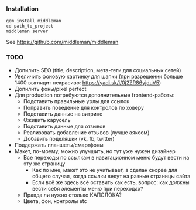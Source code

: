 ### Installation

```
gem install middleman
cd path_to_project
middleman server
```

See https://github.com/middleman/middleman

### TODO
* Допилить SEO (title, description, мета-теги для социальных сетей)
* Увеличить фоновую картинку для шапки (при разрешении больше 1400 выглядит некрасиво: https://yadi.sk/i/0j2ZR86yjduV5)
* Допилить фоны/pixel perfect
* Для production потребуются дополнительные frontend-работы:
  * Подставить правильные урлы для ссылок
  * Поправить поведение для контролов по ховеру
  * Подставить данные на витрине
  * Оживить карусель
  * Подставить данные для отзывов
  * Реализовать добавление отзывов (лучше аяксом)
  * Добавить поделяшки (vk, fb, twitter)
* Поддержать планшеты/смартфоны
* Макет, по-моему, можно улучшить, но тут уже нужен дизайнер
  * Все переходы по ссылкам в навигационном меню будут вести на эту же страницу
    * Как по мне, макет это не учитывает, а сделан скорее для общего случая, когда ссылки ведут на разные страницы сайта
    * Если всё же здесь всё оставить как есть, вопрос: как должны вести себя элементы меню при переходах?
  * Правда ли нужно столько КАПСЛОКА?
  * Цвета, фон, контролы etc
